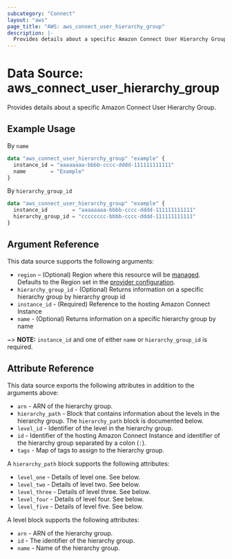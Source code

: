 ```yaml
---
subcategory: "Connect"
layout: "aws"
page_title: "AWS: aws_connect_user_hierarchy_group"
description: |-
  Provides details about a specific Amazon Connect User Hierarchy Group.
---
```


# Data Source: aws_connect_user_hierarchy_group

Provides details about a specific Amazon Connect User Hierarchy Group.

## Example Usage

By `name`

```terraform
data "aws_connect_user_hierarchy_group" "example" {
  instance_id = "aaaaaaaa-bbbb-cccc-dddd-111111111111"
  name        = "Example"
}
```

By `hierarchy_group_id`

```terraform
data "aws_connect_user_hierarchy_group" "example" {
  instance_id        = "aaaaaaaa-bbbb-cccc-dddd-111111111111"
  hierarchy_group_id = "cccccccc-bbbb-cccc-dddd-111111111111"
}
```

## Argument Reference

This data source supports the following arguments:

* `region` – (Optional) Region where this resource will be [managed](https://docs.aws.amazon.com/general/latest/gr/rande.html#regional-endpoints). Defaults to the Region set in the [provider configuration](https://registry.terraform.io/providers/hashicorp/aws/latest/docs#aws-configuration-reference).
* `hierarchy_group_id` - (Optional) Returns information on a specific hierarchy group by hierarchy group id
* `instance_id` - (Required) Reference to the hosting Amazon Connect Instance
* `name` - (Optional) Returns information on a specific hierarchy group by name

~> **NOTE:** `instance_id` and one of either `name` or `hierarchy_group_id` is required.

## Attribute Reference

This data source exports the following attributes in addition to the arguments above:

* `arn` - ARN of the hierarchy group.
* `hierarchy_path` - Block that contains information about the levels in the hierarchy group. The `hierarchy_path` block is documented below.
* `level_id` - Identifier of the level in the hierarchy group.
* `id` - Identifier of the hosting Amazon Connect Instance and identifier of the hierarchy group separated by a colon (`:`).
* `tags` - Map of tags to assign to the hierarchy group.

A `hierarchy_path` block supports the following attributes:

* `level_one` - Details of level one. See below.
* `level_two` - Details of level two. See below.
* `level_three` - Details of level three. See below.
* `level_four` - Details of level four. See below.
* `level_five` - Details of level five. See below.

A level block supports the following attributes:

* `arn` -  ARN of the hierarchy group.
* `id` -  The identifier of the hierarchy group.
* `name` - Name of the hierarchy group.

